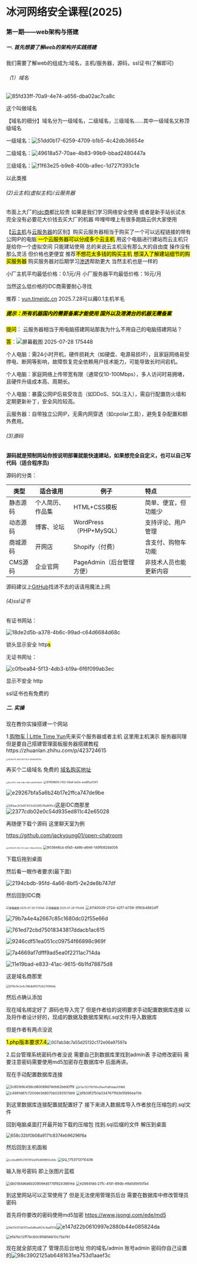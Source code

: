 # 冰河网络安全课程(2025)

### 第一期——web架构与搭建

##### 一. 首先想要了解web的架构并实践搭建

我们需要了解web的组成为:域名，主机/服务器，源码，ssl证书(了解即可)

###### （1）域名

![85fd33ff-70a9-4e74-a656-dba02ac7ca8c](C:\Users\admin\Pictures\Typedown\85fd33ff-70a9-4e74-a656-dba02ac7ca8c.png)

这个叫做域名

【域名的细分】域名分为一级域名，二级域名，三级域名......其中一级域名又称顶级域名

一级域名：<img src="file:///C:/Users/admin/Pictures/Typedown/51dd0b17-6259-4709-b1b5-4c42db36654e.png" title="" alt="51dd0b17-6259-4709-b1b5-4c42db36654e" data-align="left">

二级域名：<img title="" src="file:///C:/Users/admin/Pictures/Typedown/49618a57-70ae-4b83-99b9-bbad2480447a.png" alt="49618a57-70ae-4b83-99b9-bbad2480447a" data-align="left">

三级域名：<img src="file:///C:/Users/admin/Pictures/Typedown/f1f63e25-b9e8-400b-a9ec-1d727f393c1e.png" title="" alt="f1f63e25-b9e8-400b-a9ec-1d727f393c1e" data-align="left">

以此类推

###### (2)云主机(虚拟主机)/云服务器

市面上大厂的[idc商]([IDC服务商_百度百科](https://baike.baidu.com/item/IDC%E6%9C%8D%E5%8A%A1%E5%95%86/837458))都比较贵 如果是我们学习网络安全使用 或者是新手站长试水 完全没有必要花大价钱去买大厂的机器 哔哩哔哩上有很多跑路云供大家使用

【[云主机]([云主机_百度百科](https://baike.baidu.com/item/%E4%BA%91%E4%B8%BB%E6%9C%BA?fromModule=lemma_search-box))与[云服务器]([云服务器_百度百科](https://baike.baidu.com/item/%E4%BA%91%E6%9C%8D%E5%8A%A1%E5%99%A8?fromModule=lemma_search-box))的区别】购买云服务器相当于购买了一个可以远程链接的带有公网IP的电脑<mark> 一个云服务器可以分成多个云主机</mark> 用这个电脑进行建站而云主机只是给你一个虚拟空间 只能建站使用 总的来说云主机没有那么大的自由度 操作没有那么灵活 但价格也更便宜 推荐<mark>不想花太多钱的购买主机</mark> <mark>想深入了解建站细节的购买服务器</mark>  购买服务器对后期学习[渗透]([渗透（IT术语）_百度百科](https://baike.baidu.com/item/%E6%B8%97%E9%80%8F/9457427?fromModule=lemma_search-box))帮助更大 当然主机也是一样的 

小厂主机平均最低价格：0.1元/月     小厂服务器平均最低价格：16元/月

当然这么低价格的IDC商需要耐心寻找

推荐：[yun.timeidc.cn](yun.timeidc.cn)    2025.7.28可以薅0.1主机羊毛

##### <mark>***提示：所有机器国内的需要备案才能使用 国外以及港澳台的机器无需备案***</mark>

<mark>提问</mark>： 云服务器相当于用电脑搭建网站那我为什么不用自己的电脑搭建网站？

<mark>答</mark>：![屏幕截图 2025-07-28 175448](C:\Users\admin\Pictures\Typedown\屏幕截图%202025-07-28%20175448.png)

个人电脑：需24小时开机，硬件损耗大（如硬盘、电源易损坏），且家庭网络易受停电、断网等影响，故障恢复完全依赖用户技术能力，可能导致长时间宕机。

个人电脑：家庭网络上传带宽有限（通常仅10-100Mbps），多人访问时易拥堵，且硬件升级成本高、周期长。

个人电脑：暴露公网IP后易受攻击（如DDoS、SQL注入），需自行配置防火墙和定期更新补丁，安全风险较高。

云服务器：自带独立公网IP，无需内网穿透（如cpolar工具），避免复杂配置和额外费用。

###### (3)源码

**源码就是预制网站你按说明部署就能快速建站，如果想完全自定义，也可以自己写代码（适合程序员)**

源码的分类：

| 类型    | 适合谁用     | 例子                   | 特点          |
| ----- | -------- | -------------------- |:----------- |
| 静态源码  | 个人简历、作品集 | HTML+CSS模板           | 简单、便宜，但功能少  |
| 动态源码  | 博客、论坛    | WordPress（PHP+MySQL） | 支持评论、用户管理   |
| 商城源码  | 开网店      | Shopify（付费）          | 含支付、购物车功能   |
| CMS源码 | 企业官网     | PageAdmin（后台管理方便）    | 非技术人员也能更新内容 |

源码建议上[GitHub](github.com)找进不去的话请用魔法上网

###### (4)ssl证书

有证书网站：

![18de2d5b-a378-4b6c-99ad-c64d6684d68c](file:///C:/Users/admin/Pictures/Typedown/18de2d5b-a378-4b6c-99ad-c64d6684d68c.png)

锁头显示安全 http<mark>s</mark>

无证书网址：

![c0fbea84-5f13-4db3-b19a-6f6f099ab3ec](file:///C:/Users/admin/Pictures/Typedown/c0fbea84-5f13-4db3-b19a-6f6f099ab3ec.png)

显示不安全 http

ssl证书也有免费的

##### 二. 实操

现在教你实操搭建一个网站

1.[购物车 | Little Time Yun](https://yun.timeidc.cn/cart?fid=18)先来买个服务器或者主机 这里用主机演示 服务器同理 但是要自己搭建管理面板服务器搭建教程https://zhuanlan.zhihu.com/p/423724615

<img src="file:///C:/Users/admin/Pictures/Typedown/d676e475-d1f9-4611-9137-561dbef957ba.png" title="" alt="d676e475-d1f9-4611-9137-561dbef957ba" style="zoom:33%;">

再买个二级域名 免费的   [域名购买地址](https://dns.vdvz.net/user/#/shop/index)

<img title="" src="file:///C:/Users/admin/Pictures/Typedown/8bc28137-1a4b-4d8e-996f-a4aa18138b38.png" alt="8bc28137-1a4b-4d8e-996f-a4aa18138b38" style="zoom:33%;">

<img title="" src="file:///C:/Users/admin/Pictures/Typedown/97659609-2102-46a6-be0e-eed85a2f2ff1.png" alt="97659609-2102-46a6-be0e-eed85a2f2ff1" style="zoom:50%;">

![e29267bfa5a6b24b17e2ffca747de9be](file:///C:/Users/admin/Documents/Tencent%20Files/3537069446/nt_qq/nt_data/Pic/2025-07/Ori/e29267bfa5a6b24b17e2ffca747de9be.png)

<img title="" src="file:///C:/Users/admin/Documents/Tencent%20Files/3537069446/nt_qq/nt_data/Pic/2025-07/Ori/581aec2f3e973f33c83395219a9f91c2.png" alt="581aec2f3e973f33c83395219a9f91c2" style="zoom:50%;">这是IDC商那里![2377cdb02e0c54d935ed811c42e65028](C:\Users\admin\Documents\Tencent%20Files\3537069446\nt_qq\nt_data\Pic\2025-07\Ori\2377cdb02e0c54d935ed811c42e65028.png)

再随便下载个源码 这里聊天室为例

https://github.com/jackyoung01/open-chatroom

<img src="file:///C:/Users/admin/Pictures/Typedown/e493c691-2fa0-4fc1-ae6c-16bbed34a7ba.png" title="" alt="e493c691-2fa0-4fc1-ae6c-16bbed34a7ba" style="zoom:33%;">

<img title="" src="file:///C:/Users/admin/Pictures/Typedown/9036e8ca-bfa5-4a9b-a6e6-149fb92da008.png" alt="9036e8ca-bfa5-4a9b-a6e6-149fb92da008" style="zoom:67%;">

下载后拖到桌面

然后看一眼作者要求(最下面)

![2194cbdb-95fd-4a66-8bf5-2e2de8b747df](file:///C:/Users/admin/Pictures/Typedown/2194cbdb-95fd-4a66-8bf5-2e2de8b747df.png)

然后回到IDC商

<img title="" src="file:///C:/Users/admin/Pictures/Typedown/屏幕截图%202025-07-28%20173544.png" alt="屏幕截图 2025-07-28 173544" data-align="left" style="zoom:50%;">

<img title="" src="file:///C:/Users/admin/Pictures/Typedown/屏幕截图%202025-07-28%20175448.png" alt="屏幕截图 2025-07-28 175448" style="zoom:50%;">



<img title="" src="file:///C:/Users/admin/Pictures/Typedown/41140029-2724-42f7-b759-3f90b48824ff.png" alt="41140029-2724-42f7-b759-3f90b48824ff" style="zoom:67%;">



![79b7a4e4a2667c85c1680dc02f55e66d](C:\Users\admin\Documents\Tencent%20Files\3537069446\nt_qq\nt_data\Pic\2025-07\Ori\79b7a4e4a2667c85c1680dc02f55e66d.png)

![761ed72cbd75018343817ddacb1ac615](C:\Users\admin\Documents\Tencent%20Files\3537069446\nt_qq\nt_data\Pic\2025-07\Ori\761ed72cbd75018343817ddacb1ac615.png)

![9246cdf51ea051cc09754f66898c969f](C:\Users\admin\Documents\Tencent%20Files\3537069446\nt_qq\nt_data\Pic\2025-07\Ori\9246cdf51ea051cc09754f66898c969f.png)

![7a4669af7dfff9ad5ea0f2211ac714da](file:///C:/Users/admin/Documents/Tencent%20Files/3537069446/nt_qq/nt_data/Pic/2025-07/Ori/7a4669af7dfff9ad5ea0f2211ac714da.png)



![11e19bad-e833-41ac-9615-6b1fd78875d8](file:///C:/Users/admin/Pictures/Typedown/11e19bad-e833-41ac-9615-6b1fd78875d8.png)

这是域名商那里

<img src="file:///C:/Users/admin/Documents/Tencent%20Files/3537069446/nt_qq/nt_data/Pic/2025-07/Ori/67f6c9c2e4c7d6db855752b27f06ffeb.png" title="" alt="67f6c9c2e4c7d6db855752b27f06ffeb" style="zoom:50%;">

然后点确认添加

现在域名绑定好了 源码也导入完了 但是作者给的说明要求手动配置数据库连接 以及将作者设计好的，现成的数据及数据库架构(.sql文件)导入数据库

但是作者有两点没说 

<mark>1.php版本要求7.4</mark><img title="" src="file:///C:/Users/admin/Documents/Tencent%20Files/3537069446/nt_qq/nt_data/Pic/2025-07/Ori/007ab3dc7a55d25132c172e06a97597a.png" alt="007ab3dc7a55d25132c172e06a97597a" style="zoom:80%;">

2.后台管理系统密码作者没说 需要自己到数据库里找到admin表 手动修改密码 需要注意密码需要使用md5加密存在数据库中 后面再讲。

现在手动配置数据库连接

<img title="" src="file:///C:/Users/admin/Documents/Tencent%20Files/3537069446/nt_qq/nt_data/Pic/2025-07/Ori/2c851e9c456cd80089d74eb62bed0ff9.png" alt="2c851e9c456cd80089d74eb62bed0ff9" style="zoom:67%;">

<img title="" src="file:///C:/Users/admin/Documents/Tencent%20Files/3537069446/nt_qq/nt_data/Pic/2025-07/Ori/b7ac132718785e30eef5d81dabd15968.png" alt="b7ac132718785e30eef5d81dabd15968" style="zoom:50%;">

<img title="" src="file:///C:/Users/admin/Documents/Tencent%20Files/3537069446/nt_qq/nt_data/Pic/2025-07/Ori/c4991d87c72006e3e8070b0293107de9.png" alt="c4991d87c72006e3e8070b0293107de9" style="zoom:67%;">

<img title="" src="file:///C:/Users/admin/Documents/Tencent%20Files/3537069446/nt_qq/nt_data/Pic/2025-07/Ori/bf639f2f50a3347671fd3e5fd95ea70e.png" alt="bf639f2f50a3347671fd3e5fd95ea70e" style="zoom:67%;">

到这里数据库连接配置就配置好了 接下来进入数据库导入作者放在压缩包的.sql文件

回到电脑桌面打开最开始下载的压缩包 找到.sql后缀的文件 解压到桌面

<img title="" src="file:///C:/Users/admin/Documents/Tencent%20Files/3537069446/nt_qq/nt_data/Pic/2025-07/Ori/658c32bf0b08a9171c8374eb96296f6a.png" alt="658c32bf0b08a9171c8374eb96296f6a" style="zoom:80%;">

然后回到主机面板

<img src="file:///C:/Users/admin/Documents/Tencent%20Files/3537069446/nt_qq/nt_data/Pic/2025-07/Ori/cc4ca69f527817812e97b4689612c84c.png" title="" alt="cc4ca69f527817812e97b4689612c84c" style="zoom:50%;">

<img title="" src="file:///C:/Users/admin/AppData/Local/Temp/QQ_1753713710436.png" alt="QQ_1753713710436" style="zoom:67%;">

输入账号密码 即上张图片蓝框

<img title="" src="file:///C:/Users/admin/Documents/Tencent%20Files/3537069446/nt_qq/nt_data/Pic/2025-07/Ori/db0184d6a6b20909ea577df8243861ea.png" alt="db0184d6a6b20909ea577df8243861ea" style="zoom:67%;">

<img title="" src="file:///C:/Users/admin/Pictures/Typedown/e28941dd-27fc-41d1-89db-e9a5d5e50fa4.png" alt="e28941dd-27fc-41d1-89db-e9a5d5e50fa4" style="zoom:67%;">

到这里网站可以正常使用了 但是无法使用管理员后台 需要在数据库中修改管理员密码

首先将你要改的密码使用md5加密 https://www.jsongj.com/ede/md5

<img src="file:///C:/Users/admin/Documents/Tencent%20Files/3537069446/nt_qq/nt_data/Pic/2025-07/Ori/9d37e157d0107ae0d9eaf624c4ad057b.png" title="" alt="9d37e157d0107ae0d9eaf624c4ad057b" style="zoom:50%;">![e147d22b0610997e2880b44e085824da](C:\Users\admin\Documents\Tencent%20Files\3537069446\nt_qq\nt_data\Pic\2025-07\Ori\e147d22b0610997e2880b44e085824da.png)

<img title="" src="file:///C:/Users/admin/Documents/Tencent%20Files/3537069446/nt_qq/nt_data/Pic/2025-07/Ori/efa7bc12ff7bc80c9fd856610c75a761.png" alt="efa7bc12ff7bc80c9fd856610c75a761" style="zoom:67%;">

现在就全部完成了 管理员后台地址 你的域名/admin 账号admin 密码你自己设置的![98c3902125ab6481631ea753d1aaef3c](C:\Users\admin\Documents\Tencent%20Files\3537069446\nt_qq\nt_data\Pic\2025-07\Ori\98c3902125ab6481631ea753d1aaef3c.png)
